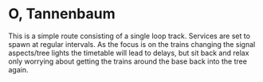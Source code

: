 # O, Tannenbaum

This is a simple route consisting of a single loop track. Services are set to spawn at regular intervals. As the focus is on the trains changing the signal aspects/tree lights the timetable will lead to delays, but sit back and relax only worrying about getting the trains around the base back into the tree again.

